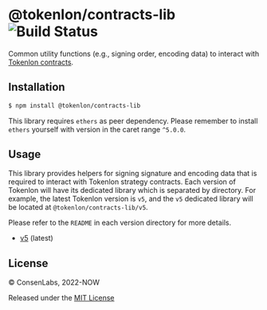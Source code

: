 # @tokenlon/contracts-lib ![Build Status](https://github.com/consenlabs/tokenlon-contracts-lib-js/actions/workflows/ci.yaml/badge.svg?branch=main)

Common utility functions (e.g., signing order, encoding data) to interact with [Tokenlon contracts](https://github.com/consenlabs/tokenlon-contracts).

## Installation

```bash
$ npm install @tokenlon/contracts-lib
```

This library requires `ethers` as peer dependency. Please remember to install `ethers` yourself with version in the caret range `^5.0.0`.

## Usage

This library provides helpers for signing signature and encoding data that is required to interact with Tokenlon strategy contracts. Each version of Tokenlon will have its dedicated library which is separated by directory. For example, the latest Tokenlon version is `v5`, and the `v5` dedicated library will be located at `@tokenlon/contracts-lib/v5`.

Please refer to the `README` in each version directory for more details.

-   [v5](https://github.com/consenlabs/tokenlon-contracts-lib-js/tree/main/src/v5/README.md) (latest)

## License

© ConsenLabs, 2022-NOW

Released under the [MIT License](https://github.com/consenlabs/tokenlon-contracts-lib-js/blob/main/LICENSE)
